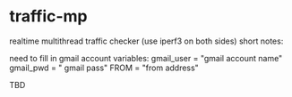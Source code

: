 # traffic-mp
realtime multithread traffic checker (use iperf3 on both sides)
short notes:


need to fill in gmail account variables:
    gmail_user = "gmail account name"
    gmail_pwd = " gmail pass"
    FROM = "from address"

TBD

